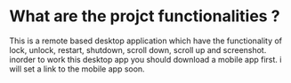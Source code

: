 # What are the projct functionalities ? 
This is a remote based desktop application which have the functionality of lock, unlock, restart, shutdown, scroll down, scroll up and screenshot. 
inorder to work this desktop app you should download a mobile app first.
i will set a link to the mobile app soon.
